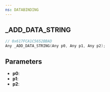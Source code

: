 ```yaml
---
ns: DATABINDING
---
```

## _ADD_DATA_STRING

```c
// 0x617FCA1C5652BBAD
Any _ADD_DATA_STRING(Any p0, Any p1, Any p2);
```

## Parameters
* **p0**:
* **p1**:
* **p2**:

